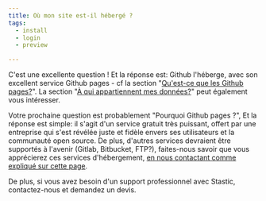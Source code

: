 ```yaml
---
title: Où mon site est-il hébergé ?
tags:
  - install
  - login
  - preview

---
```

C'est une excellente question ! Et la réponse est: Github l'héberge, avec son excellent service Github pages - cf la section "[Qu'est-ce que les Github pages?](/docs/fr/quest-ce-que-github-pages)". La section "[À qui appartiennent mes données?](/fr/a-qui-appartient-mon-data)" peut également vous intéresser. 

Votre prochaine question est probablement "Pourquoi Github pages ?", Et la réponse est simple: il s'agit d'un service gratuit très puissant, offert par une entreprise qui s'est révélée juste et fidèle envers ses utilisateurs et la communauté open source. De plus, d'autres services devraient être supportés à l'avenir (Gitlab, Bitbucket, FTP?), faites-nous savoir que vous apprécierez ces services d'hébergement, [en nous contactant comme expliqué sur cette page](/contact-re). 

De plus, si vous avez besoin d'un support professionnel avec Stastic, contactez-nous et demandez un devis.
